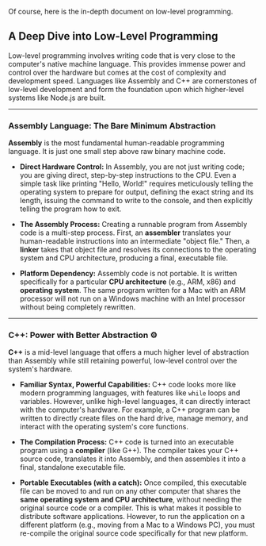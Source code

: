 Of course, here is the in-depth document on low-level programming.

## A Deep Dive into Low-Level Programming

Low-level programming involves writing code that is very close to the computer's native machine language. This provides immense power and control over the hardware but comes at the cost of complexity and development speed. Languages like Assembly and C++ are cornerstones of low-level development and form the foundation upon which higher-level systems like Node.js are built.

---

### Assembly Language: The Bare Minimum Abstraction

**Assembly** is the most fundamental human-readable programming language. It is just one small step above raw binary machine code.

- **Direct Hardware Control:** In Assembly, you are not just writing code; you are giving direct, step-by-step instructions to the CPU. Even a simple task like printing "Hello, World!" requires meticulously telling the operating system to prepare for output, defining the exact string and its length, issuing the command to write to the console, and then explicitly telling the program how to exit.
    
- **The Assembly Process:** Creating a runnable program from Assembly code is a multi-step process. First, an **assembler** translates your human-readable instructions into an intermediate "object file." Then, a **linker** takes that object file and resolves its connections to the operating system and CPU architecture, producing a final, executable file.
    
- **Platform Dependency:** Assembly code is not portable. It is written specifically for a particular **CPU architecture** (e.g., ARM, x86) and **operating system**. The same program written for a Mac with an ARM processor will not run on a Windows machine with an Intel processor without being completely rewritten.
    

---

### C++: Power with Better Abstraction ⚙️

**C++** is a mid-level language that offers a much higher level of abstraction than Assembly while still retaining powerful, low-level control over the system's hardware.

- **Familiar Syntax, Powerful Capabilities:** C++ code looks more like modern programming languages, with features like `while` loops and variables. However, unlike high-level languages, it can directly interact with the computer's hardware. For example, a C++ program can be written to directly create files on the hard drive, manage memory, and interact with the operating system's core functions.
    
- **The Compilation Process:** C++ code is turned into an executable program using a **compiler** (like G++). The compiler takes your C++ source code, translates it into Assembly, and then assembles it into a final, standalone executable file.
    
- **Portable Executables (with a catch):** Once compiled, this executable file can be moved to and run on any other computer that shares the **same operating system and CPU architecture**, without needing the original source code or a compiler. This is what makes it possible to distribute software applications. However, to run the application on a different platform (e.g., moving from a Mac to a Windows PC), you must re-compile the original source code specifically for that new platform.